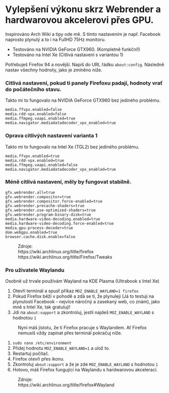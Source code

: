 
# Vylepšení výkonu skrz Webrender a hardwarovou akcelerovi přes GPU.
Inspirováno Arch Wiki a tipy ode mě. S tímto nastavením je např. Facebook naprosto plynulý a to i na FullHD 75Hz monitoru.
- Testováno na NVIDIA GeForce GTX960. (Kompletně funkční!)
- Testováno na Intel Xe (Citlivá nastavení s variantou 1)

Potřebuješ Firefox 94 a novější. Napiš do URL řádku ```about:config```. Následně nastav všechny hodnoty, jako je zmíněno níže.

### Citlivá nastavení, pokud ti panely Firefoxu padají, hodnoty vrať do počátečního stavu.
Takto mi to fungovalo na NVIDIA GeForce GTX960 bez jediného problému.
```
media.ffvpx.enabled=false
media.rdd-vpx.enabled=false
media.ffmpeg.vaapi.enabled=true
media.navigator.mediadatadecoder_vpx_enabled=true
```
### Oprava citlivých nastavení varianta 1
Takto mi to fungovalo na Intel Xe (TGL2) bez jediného problému.
```
media.ffvpx.enabled=true
media.rdd-vpx.enabled=true
media.ffmpeg.vaapi.enabled=false
media.navigator.mediadatadecoder_vpx_enabled=true
```

### Méně citlivá nastavení, měly by fungovat stabilně.
```
gfx.webrender.all=true
gfx.webrender.compositor=true
gfx.webrender.compositor.force-enabled=true
gfx.webrender.precache-shaders=true
gfx.webrender.use-optimized-shaders=true
gfx.webrender.program-binary-disk=true
media.hardware-video-decoding.enabled=true
media.hardware-video-decoding.force-enabled=true
media.gpu-process-decoder=true
dom.webgpu.enabled=true
browser.cache.disk.enable=false
```
<dd>Zdroje:</dd>
<dd>https://wiki.archlinux.org/title/firefox</dd>
<dd>https://wiki.archlinux.org/title/Firefox/Tweaks</dd>

### Pro uživatele Waylandu
Osobně už trvale používám Wayland na KDE Plasma (Ultrabook s Intel Xe)
1. Otevři terminál a spusť příkaz ```MOZ_ENABLE_WAYLAND=1 firefox```
2. Pokud Firefox běží v pohodě a zdá se ti, že plynuleji (Já to testuji na plynulosti Facebook - nejvíce náročný a zasekaný web, co znám), jako mně s Intel Xe, tak gratuluji!
3. Jdi na ```about:support``` a zkontroluj, jestli najdeš ```MOZ_ENABLE_WAYLAND``` s hodnotou ```1```
<dd> Nyní máš jistotu, že ti Firefox pracuje s Waylandem. Ať Firefox nemusíš vždy zapínat přes terminál pokračuj níže. </dd>

1. ```sudo nano /etc/environment```
2. Přidej hodnotu ```MOZ_ENABLE_WAYLAND=1``` a ulož to.
3. Restartuj počítač.
4. Firefox otevři přes ikonu. 
5. Zkontroluj ```about:support``` a že je zde ```MOZ_ENABLE_WAYLAND``` s hodnotou ```1```
6. Hotovo, máš Firefox fungující na Waylandu s hardwarovou akcelerací.

<dd>Zdroje:</dd>
<dd>https://wiki.archlinux.org/title/firefox#Wayland</dd>
